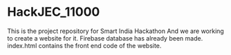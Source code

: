 # HackJEC_11000
This is the project repository for Smart India Hackathon 
And we are working to create a website for it.
Firebase database has already been made.
index.html contains the front end code of the website.

